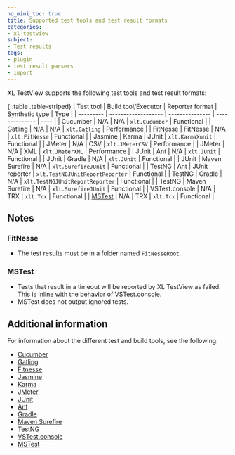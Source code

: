 ```yaml
---
no_mini_toc: true
title: Supported test tools and test result formats
categories:
- xl-testview
subject:
- Test results
tags:
- plugin
- test result parsers
- import
---
```


XL TestView supports the following test tools and test result formats:

{:.table .table-striped}
| Test tool | Build tool/Executor | Reporter format | Synthetic type | Type |
| --------- | ------------------- | --------------- | -------------- | ---- |
| Cucumber | N/A | N/A | `xlt.Cucumber` | Functional |
| Gatling | N/A | N/A | `xlt.Gatling` | Performance |
| [FitNesse](#fitnesse) | FitNesse | N/A | `xlt.FitNesse` | Functional | 
| Jasmine | Karma | JUnit | `xlt.KarmaXunit` | Functional |
| JMeter | N/A | CSV | `xlt.JMeterCSV` | Performance |
| JMeter | N/A | XML | `xlt.JMeterXML` | Performance |
| JUnit | Ant | N/A | `xlt.JUnit` | Functional |
| JUnit | Gradle | N/A | `xlt.JUnit` | Functional |
| JUnit | Maven Surefire | N/A | `xlt.SurefireJUnit` | Functional |
| TestNG | Ant | JUnit reporter | `xlt.TestNGJUnitReportReporter` | Functional |
| TestNG | Gradle | N/A | `xlt.TestNGJUnitReportReporter` | Functional |
| TestNG | Maven Surefire | N/A | `xlt.SurefireJUnit` | Functional |
| VSTest.console | N/A | TRX | `xlt.Trx` | Functional |
| [MSTest](#mstest) | N/A | TRX | `xlt.Trx` | Functional | 


## Notes

### FitNesse

* The test results must be in a folder named `FitNesseRoot`.

### MSTest

* Tests that result in a timeout will be reported by XL TestView as failed. This is inline with the behavior of VSTest.console.
* MSTest does not output ignored tests.

## Additional information

For information about the different test and build tools, see the following:

* [Cucumber](http://cukes.info/)
* [Gatling](http://gatling.io/)
* [Fitnesse](http://www.fitnesse.org/)
* [Jasmine](http://jasmine.github.io/)
* [Karma](http://karma-runner.github.io)
* [JMeter](http://jmeter.apache.org/)
* [JUnit](http://junit.org)
* [Ant](http://ant.apache.org/)
* [Gradle](http://gradle.org/)
* [Maven Surefire](https://maven.apache.org/surefire/maven-surefire-plugin/)
* [TestNG](http://testng.org/)
* [VSTest.console](http://msdn.microsoft.com/en-us/library/jj155800.aspx)
* [MSTest](http://msdn.microsoft.com/en-us/library/jj155804.aspx)
